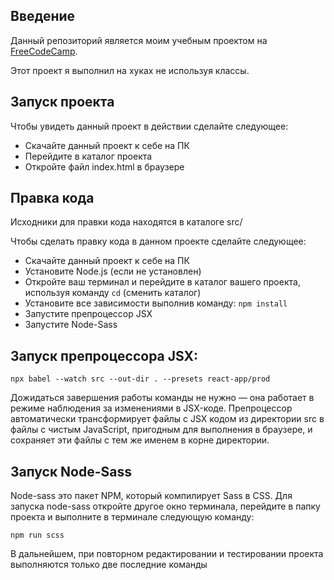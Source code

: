 Введение
--------

Данный репозиторий является моим учебным проектом на [FreeCodeCamp](https://learn.freecodecamp.org/front-end-libraries/front-end-libraries-projects/build-a-javascript-calculator). 

Этот проект я выполнил на хуках не используя классы.

Запуск проекта
--------------

Чтобы увидеть данный проект в действии сделайте следующее:

+ Скачайте данный проект к себе на ПК
+ Перейдите в каталог проекта 
+ Откройте файл index.html в браузере

Правка кода
-----------

Исходники для правки кода находятся в каталоге src/

Чтобы сделать правку кода в данном проекте сделайте следующее: 

+ Скачайте данный проект к себе на ПК
+ Установите Node.js (если не установлен)
+ Откройте ваш терминал и перейдите в каталог вашего проекта, используя команду `cd` (сменить каталог)
+ Установите все зависимости выполнив команду: `npm install`
+ Запустите препроцессор JSX
+ Запустите Node-Sass


Запуск препроцессора JSX:
-------------------------

`npx babel --watch src --out-dir . --presets react-app/prod`

Дожидаться завершения работы команды не нужно — она работает в режиме наблюдения за изменениями в JSX-коде. Препроцессор автоматически трансформирует файлы с JSX кодом из директории src в файлы с чистым JavaScript, пригодным для выполнения в браузере, и сохраняет эти файлы с тем же именем в корне директории.

Запуск Node-Sass
----------------
Node-sass это пакет NPM, который компилирует Sass в CSS. Для запуска node-sass откройте другое окно терминала, перейдите в папку проекта и выполните в терминале следующую команду: 

`npm run scss`

В дальнейшем, при повторном редактировании и тестировании проекта выполняются только две последние команды